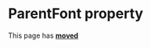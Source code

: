 # ParentFont property #

This page has [**moved**](https://lib-docs.delphidabbler.com/HotLabel/2/API/TPJHotLabel-ParentFont)
